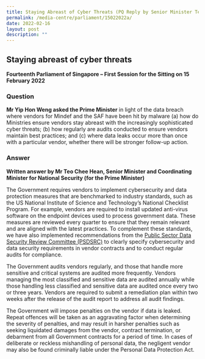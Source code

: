 ```yaml
---
title: Staying Abreast of Cyber Threats (PQ Reply by Senior Minister Teo Chee Hean)
permalink: /media-centre/parliament/15022022a/
date: 2022-02-16
layout: post
description: ""
---
```

## Staying abreast of cyber threats

**Fourteenth Parliament of Singapore – First Session for the Sitting on 15 February 2022**

### Question

**Mr Yip Hon Weng asked the Prime Minister** in light of the data breach where vendors for Mindef and the SAF have been hit by malware (a) how do Ministries ensure vendors stay abreast with the increasingly sophisticated cyber threats; (b) how regularly are audits conducted to ensure vendors maintain best practices; and (c) where data leaks occur more than once with a particular vendor, whether there will be stronger follow-up action.

### Answer


**Written answer by Mr Teo Chee Hean, Senior Minister and Coordinating Minister for National Security (for the Prime Minister)**

The Government requires vendors to implement cybersecurity and data protection measures that are benchmarked to industry standards, such as the US National Institute of Science and Technology’s National Checklist Program. For example, vendors are required to install updated anti-virus software on the endpoint devices used to process government data. These measures are reviewed every quarter to ensure that they remain relevant and are aligned with the latest practices. To complement these standards, we have also implemented recommendations from the [Public Sector Data Security Review Committee (PSDSRC)](/about-smart-nation/secure-smart-nation/personal-data-protection-initiatives) to clearly specify cybersecurity and data security requirements in vendor contracts and to conduct regular audits for compliance.
 
The Government audits vendors regularly, and those that handle more sensitive and critical systems are audited more frequently. Vendors managing the most classified and sensitive data are audited annually while those handling less classified and sensitive data are audited once every two or three years. Vendors are required to submit a remediation plan within two weeks after the release of the audit report to address all audit findings.

The Government will impose penalties on the vendor if data is leaked. Repeat offences will be taken as an aggravating factor when determining the severity of penalties, and may result in harsher penalties such as seeking liquidated damages from the vendor, contract termination, or debarment from all Government contracts for a period of time. In cases of deliberate or reckless mishandling of personal data, the negligent vendor may also be found criminally liable under the Personal Data Protection Act.